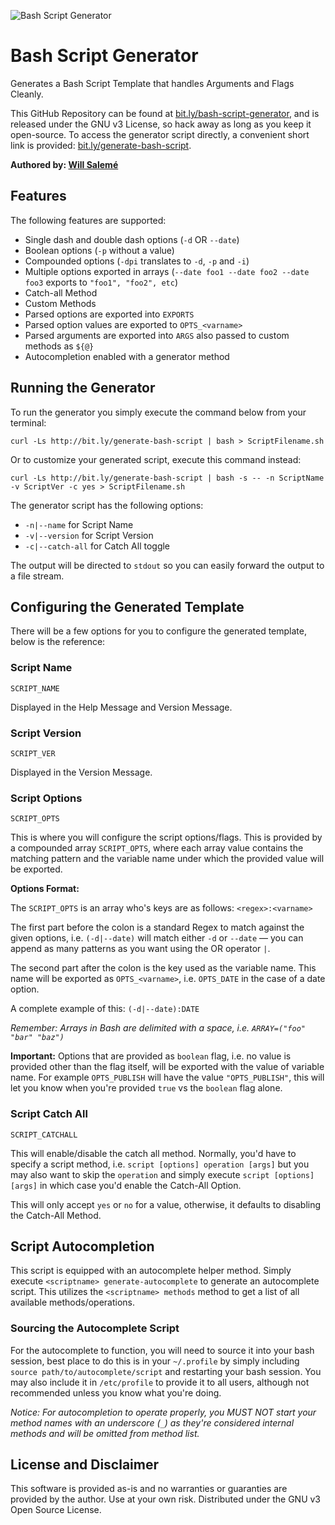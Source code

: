 ![Bash Script Generator](https://cloud.githubusercontent.com/assets/9037816/22258834/0b837816-e231-11e6-971f-f2dd9b940e21.png)
# Bash Script Generator
Generates a Bash Script Template that handles Arguments and Flags Cleanly.

This GitHub Repository can be found at [bit.ly/bash-script-generator](http://bit.ly/bash-script-generator), and is released under the GNU v3 License, so hack away as long as you keep it open-source. To access the generator script directly, a convenient short link is provided: [bit.ly/generate-bash-script](http://bit.ly/generate-bash-script).

**Authored by: [Will Salemé](https://github.com/wsaleme)**

## Features
The following features are supported:

- Single dash and double dash options (`-d` OR `--date`)
- Boolean options (`-p` without a value)
- Compounded options (`-dpi` translates to `-d`, `-p` and `-i`)
- Multiple options exported in arrays (`--date foo1 --date foo2 --date foo3` exports to `"foo1", "foo2", etc`)
- Catch-all Method
- Custom Methods
- Parsed options are exported into `EXPORTS`
- Parsed option values are exported to `OPTS_<varname>`
- Parsed arguments are exported into `ARGS` also passed to custom methods as `${@}`
- Autocompletion enabled with a generator method

## Running the Generator
To run the generator you simply execute the command below from your terminal:

```
curl -Ls http://bit.ly/generate-bash-script | bash > ScriptFilename.sh
```

Or to customize your generated script, execute this command instead:

```
curl -Ls http://bit.ly/generate-bash-script | bash -s -- -n ScriptName -v ScriptVer -c yes > ScriptFilename.sh
```

The generator script has the following options:

- `-n|--name` for Script Name
- `-v|--version` for Script Version
- `-c|--catch-all` for Catch All toggle

The output will be directed to `stdout` so you can easily forward the output to a file stream.

## Configuring the Generated Template
There will be a few options for you to configure the generated template, below is the reference:

### Script Name
`SCRIPT_NAME`

Displayed in the Help Message and Version Message.

### Script Version
`SCRIPT_VER`

Displayed in the Version Message.

### Script Options
`SCRIPT_OPTS`

This is where you will configure the script options/flags. This is provided by a compounded array `SCRIPT_OPTS`, where each array value contains the matching pattern and the variable name under which the provided value will be exported.

**Options Format:**

The `SCRIPT_OPTS` is an array who's keys are as follows: `<regex>:<varname>`

The first part before the colon is a standard Regex to match against the given options, i.e. `(-d|--date)` will match either `-d` or `--date` — you can append as many patterns as you want using the OR operator `|`.

The second part after the colon is the key used as the variable name. This name will be exported as `OPTS_<varname>`, i.e. `OPTS_DATE` in the case of a date option.

A complete example of this: `(-d|--date):DATE`

*Remember: Arrays in Bash are delimited with a space, i.e. `ARRAY=("foo" "bar" "baz")`*

**Important:** Options that are provided as `boolean` flag, i.e. no value is provided other than the flag itself, will be exported with the value of variable name. For example `OPTS_PUBLISH` will have the value `"OPTS_PUBLISH"`, this will let you know when you're provided `true` vs the `boolean` flag alone.

### Script Catch All
`SCRIPT_CATCHALL`

This will enable/disable the catch all method. Normally, you'd have to specify a script method, i.e. `script [options] operation [args]` but you may also want to skip the `operation` and simply execute `script [options] [args]` in which case you'd enable the Catch-All Option.

This will only accept `yes` or `no` for a value, otherwise, it defaults to disabling the Catch-All Method.

## Script Autocompletion
This script is equipped with an autocomplete helper method. Simply execute `<scriptname> generate-autocomplete` to generate an autocomplete script. This utilizes the `<scriptname> methods` method to get a list of all available methods/operations.

### Sourcing the Autocomplete Script
For the autocomplete to function, you will need to source it into your bash session, best place to do this is in your `~/.profile` by simply including `source path/to/autocomplete/script` and restarting your bash session. You may also include it in `/etc/profile` to provide it to all users, although not recommended unless you know what you're doing.

*Notice: For autocompletion to operate properly, you MUST NOT start your method names with an underscore (`_`) as they're considered internal methods and will be omitted from method list.*

## License and Disclaimer
This software is provided as-is and no warranties or guaranties are provided by the author. Use at your own risk. Distributed under the GNU v3 Open Source License.
